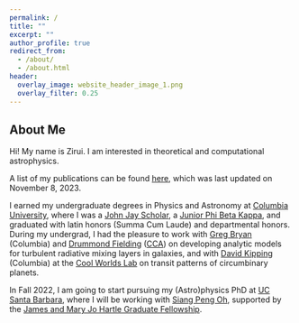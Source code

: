```yaml
---
permalink: /
title: ""
excerpt: ""
author_profile: true
redirect_from: 
  - /about/
  - /about.html
header:
  overlay_image: website_header_image_1.png
  overlay_filter: 0.25
---
```


## About Me

Hi! My name is Zirui. I am interested in theoretical and computational astrophysics. 

A list of my publications can be found [here](https://ziruichen11.github.io/publications/), which was last updated on November 8, 2023.

I earned my undergraduate degrees in Physics and Astronomy at [Columbia University](https://www.columbia.edu/), where I was a [John Jay Scholar](https://www.college.columbia.edu/alumni/jj-scholars-program), a [Junior Phi Beta Kappa](https://www.pbk.org/), and graduated with latin honors (Summa Cum Laude) and departmental honors. During my undergrad, I had the pleasure to work with [Greg Bryan](http://user.astro.columbia.edu/~gbryan/Site/home.html) (Columbia) and [Drummond Fielding](https://dfielding14.github.io/) ([CCA](https://www.simonsfoundation.org/flatiron/center-for-computational-astrophysics/)) on developing analytic models for turbulent radiative mixing layers in galaxies, and with [David Kipping](http://user.astro.columbia.edu/~dkipping/index.html) (Columbia) at the [Cool Worlds Lab](https://www.coolworldslab.com/) on transit patterns of circumbinary planets. 

In Fall 2022, I am going to start pursuing my (Astro)physics PhD at [UC Santa Barbara](https://www.physics.ucsb.edu/), where I will be working with [Siang Peng Oh](http://web.physics.ucsb.edu/~peng/), supported by the [James and Mary Jo Hartle Graduate Fellowship](https://giving.ucsb.edu/Funds/Give?id=348).
